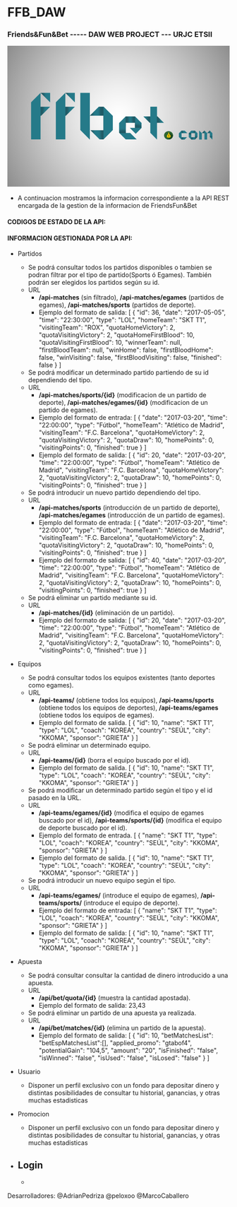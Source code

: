 # FFB_DAW
### Friends&amp;Fun&amp;Bet ----- DAW WEB PROJECT --- URJC ETSII

![Nuestro Logo](https://github.com/MarcoCaballero/FFB_DAW/blob/master/ffb_daw_fase3/src/main/resources/static/user/img/LogoFFB.png)


+ A continuacion mostramos la informacion correspondiente a la API REST encargada de la gestion de la informacion de FriendsFun&Bet
#### CODIGOS DE ESTADO DE LA API:

#### INFORMACION GESTIONADA POR LA API: 


+ Partidos
    - Se podrá consultar todos los partidos disponibles o tambien se podran filtrar por el tipo de partido(Sports ó Egames). También podrán ser elegidos los partidos según su id.
    + URL
        - **/api-matches** (sin filtrado), **/api-matches/egames** (partidos de egames), **/api-matches/sports** (partidos de deporte).
        - Ejemplo del formato de salida:
        [
            {
                "id": 36,
                "date": "2017-05-05",
                "time": "22:30:00",
                "type": "LOL",
                "homeTeam": "SKT T1",
                "visitingTeam": "ROX",
                "quotaHomeVictory": 2,
                "quotaVisitingVictory": 2,
                "quotaHomeFirstBlood": 10,
                "quotaVisitingFirstBlood": 10,
                "winnerTeam": null,
                "firstBloodTeam": null,
                "winHome": false,
                "firstBloodHome": false,
                "winVisiting": false,
                "firstBloodVisiting": false,
                "finished": false
            }
        ]
            
    - Se podrá modificar un determinado partido partiendo de su id dependiendo del tipo.
    + URL
        - **/api-matches/sports/{id}** (modificacion de un partido de deporte), **/api-matches/egames/{id}** (modificacion de un partido de egames).
        - Ejemplo del formato de entrada:
        [
            {
                "date": "2017-03-20",
                "time": "22:00:00",
                "type": "Fútbol",
                "homeTeam": "Atlético de Madrid",
                "visitingTeam": "F.C. Barcelona",
                "quotaHomeVictory": 2,
                "quotaVisitingVictory": 2,
                "quotaDraw": 10,
                "homePoints": 0,
                "visitingPoints": 0,
                "finished": true
            }
        ]
        - Ejemplo del formato de salida:
        [
            {
                "id": 20,
                "date": "2017-03-20",
                "time": "22:00:00",
                "type": "Fútbol",
                "homeTeam": "Atlético de Madrid",
                "visitingTeam": "F.C. Barcelona",
                "quotaHomeVictory": 2,
                "quotaVisitingVictory": 2,
                "quotaDraw": 10,
                "homePoints": 0,
                "visitingPoints": 0,
                "finished": true
            }
        ]
    - Se podrá introducir un nuevo partido dependiendo del tipo.
    + URL
        - **/api-matches/sports** (introducción de un partido de deporte), **/api-matches/egames** (introducción de un partido de egames).
        - Ejemplo del formato de entrada:
        [
            {
                "date": "2017-03-20",
                "time": "22:00:00",
                "type": "Fútbol",
                "homeTeam": "Atlético de Madrid",
                "visitingTeam": "F.C. Barcelona",
                "quotaHomeVictory": 2,
                "quotaVisitingVictory": 2,
                "quotaDraw": 10,
                "homePoints": 0,
                "visitingPoints": 0,
                "finished": true
            }
        ]
        - Ejemplo del formato de salida:
        [
            {
                "id": 40,
                "date": "2017-03-20",
                "time": "22:00:00",
                "type": "Fútbol",
                "homeTeam": "Atlético de Madrid",
                "visitingTeam": "F.C. Barcelona",
                "quotaHomeVictory": 2,
                "quotaVisitingVictory": 2,
                "quotaDraw": 10,
                "homePoints": 0,
                "visitingPoints": 0,
                "finished": true
            }
        ]
    - Se podrá eliminar un partido mediante su id.
    + URL
        - **/api-matches/{id}** (eliminación de un partido).
        - Ejemplo del formato de salida:
        [
            {
                "id": 20,
                "date": "2017-03-20",
                "time": "22:00:00",
                "type": "Fútbol",
                "homeTeam": "Atlético de Madrid",
                "visitingTeam": "F.C. Barcelona",
                "quotaHomeVictory": 2,
                "quotaVisitingVictory": 2,
                "quotaDraw": 10,
                "homePoints": 0,
                "visitingPoints": 0,
                "finished": true
            }
        ]
        
    
    
+ Equipos
    - Se podrá consultar todos los equipos existentes (tanto deportes como egames).
    + URL
        - **/api-teams/** (obtiene todos los equipos), **/api-teams/sports** (obtiene todos los equipos de deportes),  **/api-teams/egames** (obtiene todos los equipos de egames).
        - Ejemplo del formato de salida.
        [
            {
                "id": 10,
                "name": "SKT T1",
                "type": "LOL",
                "coach": "KOREA",
                "country": "SEÚL",
                "city": "KKOMA",
                "sponsor": "GRIETA"
            }
        ]
    - Se podrá eliminar un determinado equipo.
    + URL
        - **/api-teams/{id}** (borra el equipo buscado por el id).
        - Ejemplo del formato de salida.
        [
            {
                "id": 10,
                "name": "SKT T1",
                "type": "LOL",
                "coach": "KOREA",
                "country": "SEÚL",
                "city": "KKOMA",
                "sponsor": "GRIETA"
            }
        ]
    - Se podrá modificar un determinado partido según el tipo y el id pasado en la URL.
    + URL
        - **/api-teams/egames/{id}** (modifica el equipo de egames buscado por el id), **/api-teams/sports/{id}** (modifica el equipo de deporte buscado por el id).
        - Ejemplo del formato de entrada.
        [
            {
                "name": "SKT T1",
                "type": "LOL",
                "coach": "KOREA",
                "country": "SEÚL",
                "city": "KKOMA",
                "sponsor": "GRIETA"
            }
        ]
        - Ejemplo del formato de salida.
        [
            {
                "id": 10,
                "name": "SKT T1",
                "type": "LOL",
                "coach": "KOREA",
                "country": "SEÚL",
                "city": "KKOMA",
                "sponsor": "GRIETA"
            }
        ]
    - Se podrá introducir un nuevo equipo según el tipo.
    + URL 
        - **/api-teams/egames/** (introduce el equipo de egames), **/api-teams/sports/** (introduce el equipo de deporte).
        - Ejemplo del formato de entrada:
        [
            {
                "name": "SKT T1",
                "type": "LOL",
                "coach": "KOREA",
                "country": "SEÚL",
                "city": "KKOMA",
                "sponsor": "GRIETA"
            }
        ]
        - Ejemplo del formato de salida:
        [
            {
                "id": 10,
                "name": "SKT T1",
                "type": "LOL",
                "coach": "KOREA",
                "country": "SEÚL",
                "city": "KKOMA",
                "sponsor": "GRIETA"
            }
        ]
    
+ Apuesta
    - Se podrá consultar consultar la cantidad de dinero introducido a una apuesta.
    + URL
        - **/api/bet/quota/{id}** (muestra la cantidad apostada).
        - Ejemplo del formato de salida:
            23,43
    - Se podrá eliminar un partido de una apuesta ya realizada.
    + URL
        - **/api/bet/matches/{id}** (elimina un partido de la apuesta).
        - Ejemplo del formato de salida:
        [
            {
                "id": 10,
                "betMatchesList": 
                "betEspMatchesList":[],
                "applied_promo": "gtabof4",
                "potentialGain": "104,5",
                "amount": "20",
                "isFinished": "false",
                "isWinned": "false",
                "isUsed": "false",
                "isLosed": "false"
            }
        ]
        
    
+ Usuario
    - Disponer un perfil exclusivo con un fondo para depositar dinero y distintas posibilidades de consultar tu historial, ganancias, y otras muchas estadisticas
    
+ Promocion
    - Disponer un perfil exclusivo con un fondo para depositar dinero y distintas posibilidades de consultar tu historial, ganancias, y otras muchas estadisticas
    
+ Login
    - 
    -
    
    

       

Desarrolladores:
@AdrianPedriza
@peloxoo
@MarcoCaballero

